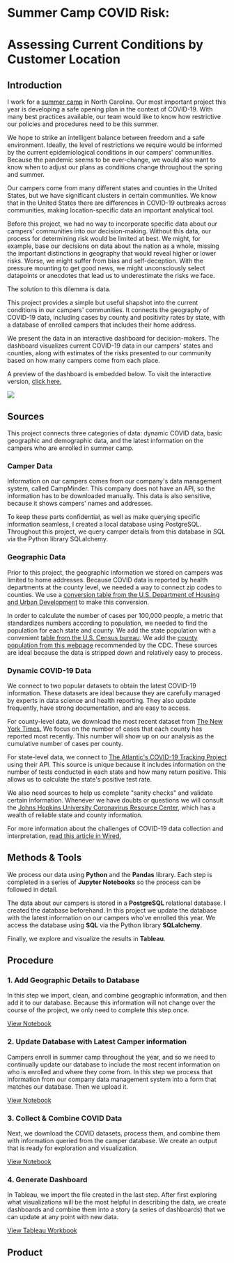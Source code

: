 # Summer Camp COVID Risk:
# Assessing Current Conditions by Customer Location

## Introduction
I work for a [summer camp](https:///www.greenriverpreserve.org) in North Carolina. Our most important project this year is developing a safe opening plan in the context of COVID-19. With many best practices available, our team would like to know how restrictive our policies and procedures need to be this summer.

We hope to strike an intelligent balance between freedom and a safe environment. Ideally, the level of restrictions we require would be informed by the current epidemiological conditions in our campers' communities. Because the pandemic seems to be ever-change, we would also want to know when to adjust our plans as conditions change throughout the spring and summer.

Our campers come from many different states and counties in the United States, but we have significant clusters in certain communities. We know that in the United States there are differences in COVID-19 outbreaks across communities, making location-specific data an important analytical tool.

Before this project, we had no way to incorporate specific data about our campers' communities into our decision-making. Without this data, our process for determining risk would be limited at best. We might, for example, base our decisions on data about the nation as a whole, missing the important distinctions in geography that would reveal higher or lower risks. Worse, we might suffer from bias and self-deception. With the pressure mounting to get good news, we might unconsciously select datapoints or anecdotes that lead us to underestimate the risks we face.

The solution to this dilemma is data. 

This project provides a simple but useful shapshot into the current conditions in our campers' communities. It connects the geography of COVID-19 data, including cases by county and positivity rates by state, with a database of enrolled campers that includes their home address. 

We present the data in an interactive dashboard for decision-makers. The dashboard visualizes current COVID-19 data in our campers' states and counties, along with estimates of the risks presented to our community based on how many campers come from each place. 

A preview of the dashboard is embedded below. To visit the interactive version, [click here.](https://public.tableau.com/views/CampCovidAssessCountyDashboard/CampRiskProfile?:language=en&:display_count=y&publish=yes&:origin=viz_share_link)

<div class='tableauPlaceholder' id='viz1604081238501' style='position: relative'><noscript><a href='#'><img alt=' ' src='https:&#47;&#47;public.tableau.com&#47;static&#47;images&#47;Ca&#47;CampCovidAssessCountyDashboard&#47;CampRiskProfile&#47;1_rss.png' style='border: none' /></a></noscript><object class='tableauViz'  style='display:none;'><param name='host_url' value='https%3A%2F%2Fpublic.tableau.com%2F' /> <param name='embed_code_version' value='3' /> <param name='site_root' value='' /><param name='name' value='CampCovidAssessCountyDashboard&#47;CampRiskProfile' /><param name='tabs' value='no' /><param name='toolbar' value='yes' /><param name='static_image' value='https:&#47;&#47;public.tableau.com&#47;static&#47;images&#47;Ca&#47;CampCovidAssessCountyDashboard&#47;CampRiskProfile&#47;1.png' /> <param name='animate_transition' value='yes' /><param name='display_static_image' value='yes' /><param name='display_spinner' value='yes' /><param name='display_overlay' value='yes' /><param name='display_count' value='yes' /><param name='language' value='en' /><param name='filter' value='publish=yes' /></object></div>                

## Sources
This project connects three categories of data: dynamic COVID data, basic geographic and demographic data, and the latest information on the campers who are enrolled in summer camp.

### Camper Data
Information on our campers comes from our company's data management system, called CampMinder. This company does not have an API, so the information has to be downloaded manually. This data is also sensitive, because it shows campers' names and addresses.

To keep these parts confidential, as well as make querying specific information seamless, I created a local database using PostgreSQL. Throughout this project, we query camper details from this database in SQL via the Python library SQLalchemy.


### Geographic Data
Prior to this project, the geographic information we stored on campers was limited to home addresses. Because COVID data is reported by health departments at the county level, we needed a way to connect zip codes to counties.  We use a [conversion table from the U.S. Department of Housing and Urban Development](https://github.com/amcgaha/camp-community-covid-levels/blob/main/zip_to_county_hud.csv) to make this conversion.

In order to calculate the number of cases per 100,000 people, a metric that standardizes numbers according to population, we needed to find the population for each state and county. We add the state population with a convenient [table from the U.S. Census bureau](https://github.com/amcgaha/camp-community-covid-levels/blob/main/state_pop_2019_census_bureau.csv). We add the [county population from this webpage](https://github.com/amcgaha/camp-community-covid-levels/blob/main/covid_county_population_usafacts.csv) recommended by the CDC. These sources are ideal because the data is stripped down and relatively easy to process.


### Dynamic COVID-19 Data
We connect to two popular datasets to obtain the latest COVID-19 information. These datasets are ideal because they are carefully managed by experts in data science and health reporting. They also update frequently, have strong documentation, and are easy to access.

For county-level data, we download the most recent dataset from [The New York Times.](https://github.com/nytimes/covid-19-data/blob/master/README.md) We focus on the number of cases that each county has reported most recently. This number will show up on our analysis as the cumulative number of cases per county.

For state-level data, we connect to [The Atlantic's COVID-19 Tracking Project](https://covidtracking.com/) using their API. This source is unique because it includes information on the number of tests conducted in each state and how many return positive. This allows us to calculate the state's positive test rate.

We also need sources to help us complete "sanity checks" and validate certain information. Whenever we have doubts or questions we will consult the [Johns Hopkins University Coronavirus Resource Center](https://coronavirus.jhu.edu/us-map), which has a wealth of reliable state and county information.

For more information about the challenges of COVID-19 data collection and interpretation, [read this article in Wired.](https://www.wired.com/story/covid-19-data-in-the-us-is-an-information-catastrophe/)

## Methods & Tools
We process our data using __Python__ and the __Pandas__ library. Each step is completed in a series of __Jupyter Notebooks__ so the process can be followed in detail.

The data about our campers is stored in a __PostgreSQL__ relational database. I created the database beforehand. In this project we update the database with the latest information on our campers who've enrolled this year. We access the database using __SQL__ via the Python library __SQLalchemy__.

Finally, we explore and visualize the results in __Tableau__.


## Procedure
### 1. Add Geographic Details to Database
In this step we import, clean, and combine geographic information, and then add it to our database. Because this information will not change over the course of the project, we only need to complete this step once.

[View Notebook](https://github.com/amcgaha/camp-community-covid-levels/blob/main/county_details_to_database.ipynb)

### 2. Update Database with Latest Camper information
Campers enroll in summer camp throughout the year, and so we need to continually update our database to include the most recent information on who is enrolled and where they come from. In this step we process that information from our company data management system into a form that matches our database. Then we upload it.

[View Notebook](https://github.com/amcgaha/camp-community-covid-levels/blob/main/update_campers_in_database_public.ipynb)

### 3. Collect & Combine COVID Data
Next, we download the COVID datasets, process them, and combine them with information queried from the camper database. We create an output that is ready for exploration and visualization.

[View Notebook](https://github.com/amcgaha/camp-community-covid-levels/blob/main/collecting_covid_data.ipynb)

### 4. Generate Dashboard
In Tableau, we import the file created in the last step. After first exploring what visualizations will be the most helpful in describing the data, we create dashboards and combine them into a story (a series of dashboards) that we can update at any point with new data.

[View Tableau Workbook](https://public.tableau.com/views/CampCovidAssessCountyDashboard/CampRiskProfile?:language=en&:display_count=y&publish=yes&:origin=viz_share_link)

## Product

